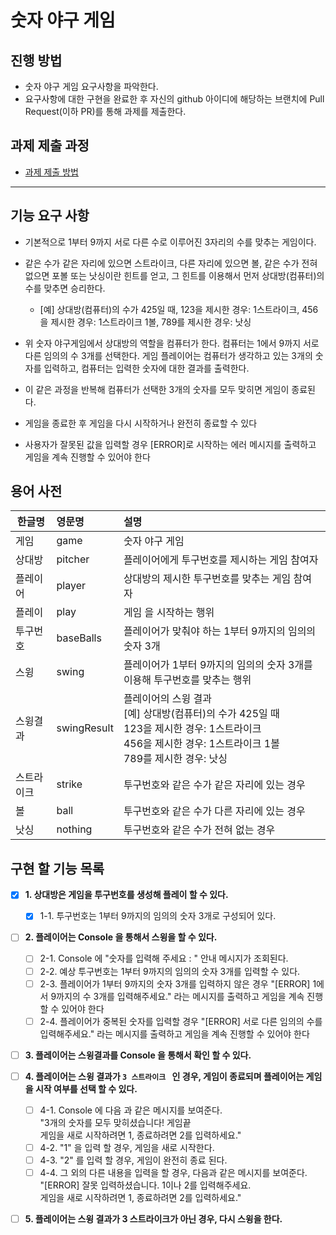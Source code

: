 # 숫자 야구 게임

## 진행 방법

* 숫자 야구 게임 요구사항을 파악한다.
* 요구사항에 대한 구현을 완료한 후 자신의 github 아이디에 해당하는 브랜치에 Pull Request(이하 PR)를 통해 과제를 제출한다.

## 과제 제출 과정

* [과제 제출 방법](https://github.com/next-step/nextstep-docs/tree/master/precourse)

---

## 기능 요구 사항

* 기본적으로 1부터 9까지 서로 다른 수로 이루어진 3자리의 수를 맞추는 게임이다.

* 같은 수가 같은 자리에 있으면 스트라이크, 다른 자리에 있으면 볼, 같은 수가 전혀 없으면 포볼 또는 낫싱이란 힌트를 얻고, 그 힌트를 이용해서 먼저 상대방(컴퓨터)의 수를 맞추면 승리한다.

    * [예] 상대방(컴퓨터)의 수가 425일 때, 123을 제시한 경우: 1스트라이크, 456을 제시한 경우: 1스트라이크 1볼, 789를 제시한 경우: 낫싱

* 위 숫자 야구게임에서 상대방의 역할을 컴퓨터가 한다. 컴퓨터는 1에서 9까지 서로 다른 임의의 수 3개를 선택한다. 게임 플레이어는 컴퓨터가 생각하고 있는 3개의 숫자를 입력하고, 컴퓨터는 입력한 숫자에 대한
  결과를 출력한다.

* 이 같은 과정을 반복해 컴퓨터가 선택한 3개의 숫자를 모두 맞히면 게임이 종료된다.

* 게임을 종료한 후 게임을 다시 시작하거나 완전히 종료할 수 있다
* 사용자가 잘못된 값을 입력할 경우 [ERROR]로 시작하는 에러 메시지를 출력하고 게임을 계속 진행할 수 있어야 한다


## 용어 사전

| 한글명 | 영문명 | 설명 |
| ---------- | :--------- | :---------- |
| 게임 | game | 숫자 야구 게임 |
| 상대방 | pitcher | 플레이어에게 투구번호를 제시하는 게임 참여자  |
| 플레이어 | player | 상대방의 제시한 투구번호를 맞추는 게임 참여자 |
| 플레이 | play | 게임 을 시작하는 행위 |
| 투구번호 | baseBalls | 플레이어가 맞춰야 하는 1부터 9까지의 임의의 숫자 3개 |
| 스윙 | swing | 플레이어가 1부터 9까지의 임의의 숫자 3개를 이용해 투구번호를 맞추는 행위 |
| 스윙결과 | swingResult | 플레이어의 스윙 결과 <br/> [예] 상대방(컴퓨터)의 수가 425일 때<br/> 123을 제시한 경우: 1스트라이크<br/>  456을 제시한 경우: 1스트라이크 1볼<br/> 789를 제시한 경우: 낫싱 |
| 스트라이크 | strike | 투구번호와 같은 수가 같은 자리에 있는 경우 |
| 볼 | ball | 투구번호와 같은 수가 다른 자리에 있는 경우 |
| 낫싱 | nothing | 투구번호와 같은 수가 전혀 없는 경우 |

## 구현 할 기능 목록

- [x] **1. 상대방은 게임을 투구번호를 생성해 플레이 할 수 있다.**
    - [x] 1-1. 투구번호는 1부터 9까지의 임의의 숫자 3개로 구성되어 있다.
- [ ] **2. 플레이어는 Console 을 통해서 스윙을 할 수 있다.**
    - [ ] 2-1. Console 에 "숫자를 입력해 주세요 : " 안내 메시지가 조회된다.
    - [ ] 2-2. 예상 투구번호는 1부터 9까지의 임의의 숫자 3개를 입력할 수 있다.
    - [ ] 2-3. 플레이어가 1부터 9까지의 숫자 3개를 입력하지 않은 경우 "[ERROR] 1에서 9까지의 수 3개를 입력해주세요." 라는 메시지를 출력하고 게임을 계속 진행할 수 있어야 한다
    - [ ] 2-4. 플레이어가 중복된 숫자를 입력할 경우 "[ERROR] 서로 다른 임의의 수를 입력해주세요." 라는 메시지를 출력하고 게임을 계속 진행할 수 있어야 한다
- [ ] **3. 플레이어는 스윙결과를 Console 을 통해서 확인 할 수 있다.**
- [ ] **4. 플레이어는 스윙 결과가 `3 스트라이크 ` 인 경우, 게임이 종료되며 플레이어는 게임을 시작 여부를 선택 할 수 있다.**
    - [ ] 4-1. Console 에 다음 과 같은 메시지를 보여준다. <br>
      "3개의 숫자를 모두 맞히셨습니다! 게임끝 <br>
      게임을 새로 시작하려면 1, 종료하려면 2를 입력하세요."
    - [ ] 4-2. "1" 을 입력 할 경우, 게임을 새로 시작한다. <br/>
    - [ ] 4-3. "2" 를 입력 할 경우, 게임이 완전히 종료 된다.
    - [ ] 4-4. 그 외의 다른 내용을 입력을 할 경우, 다음과 같은 메시지를 보여준다. <br>
      "[ERROR] 잘못 입력하셨습니다. 1이나 2를 입력해주세요.<br>
      게임을 새로 시작하려면 1, 종료하려면 2를 입력하세요."
- [ ] **5. 플레이어는 스윙 결과가 3 스트라이크가 아닌 경우, 다시 스윙을 한다.**

